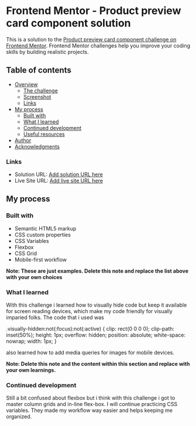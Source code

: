 # Frontend Mentor - Product preview card component solution

This is a solution to the [Product preview card component challenge on Frontend Mentor](https://www.frontendmentor.io/challenges/product-preview-card-component-GO7UmttRfa). Frontend Mentor challenges help you improve your coding skills by building realistic projects. 

## Table of contents

- [Overview](#overview)
  - [The challenge](#the-challenge)
  - [Screenshot](#screenshot)
  - [Links](#links)
- [My process](#my-process)
  - [Built with](#built-with)
  - [What I learned](#what-i-learned)
  - [Continued development](#continued-development)
  - [Useful resources](#useful-resources)
- [Author](#author)
- [Acknowledgments](#acknowledgments)



### Links

- Solution URL: [Add solution URL here](https://your-solution-url.com)
- Live Site URL: [Add live site URL here](https://soul2seul.github.io/product-preview-card/)

## My process

### Built with

- Semantic HTML5 markup
- CSS custom properties 
- CSS Variables
- Flexbox
- CSS Grid
- Mobile-first workflow

**Note: These are just examples. Delete this note and replace the list above with your own choices**

### What I learned
With this challenge i learned how to visually hide code but keep it available for screen reading devices, which make my code friendly for visually imparied folks. The code that i used was

.visually-hidden:not(:focus):not(:active) {
  clip: rect(0 0 0 0); 
  clip-path: inset(50%);
  height: 1px;
  overflow: hidden;
  position: absolute;
  white-space: nowrap; 
  width: 1px;
}

also learned how to add media queries for images for mobile devices. 


**Note: Delete this note and the content within this section and replace with your own learnings.**

### Continued development

Still a bit confused about flexbox but i think with this challenge i got to master column grids and in-line flex-box.
I will continue practicing CSS variables. They made my workflow way easier and helps keeping me organized.